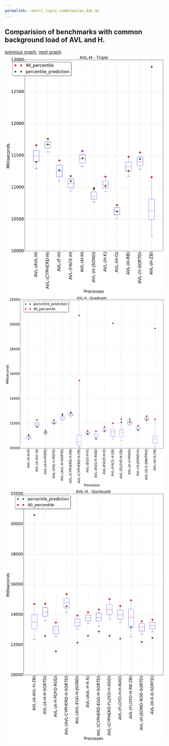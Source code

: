 ```yaml
---
permalink: /multi_tuple_combination_AVL-H/
---
```



## Comparision of benchmarks with common background load of AVL and H.

[previous graph](../multi_tuple_combination_AVL-F/), [next graph](../multi_tuple_combination_AVL-JSOND/)
![graph figure](./images/triple/AVL/AVL-H_box.png)![graph figure](./images/quadruple/AVL/AVL-H_box.png)![graph figure](./images/quintuple/AVL/AVL-H_box.png)
